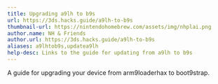 ```yaml
---
title: Upgrading a9lh to b9s
url: https://3ds.hacks.guide/a9lh-to-b9s
thumbnail-url: https://nintendohomebrew.com/assets/img/nhplai.png
author.name: NH & Friends
author.url: https://3ds.hacks.guide/a9lh-to-b9s
aliases: a9lhtob9s,updatea9lh
help-desc: Links to the guide for updating from a9lh to b9s
---
```


A guide for upgrading your device from arm9loaderhax to boot9strap.
